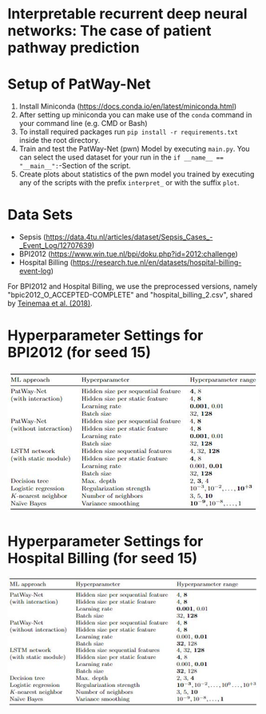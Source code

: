 # Interpretable recurrent deep neural networks: The case of patient pathway prediction

# Setup of PatWay-Net
   1. Install Miniconda (https://docs.conda.io/en/latest/miniconda.html) 
   2. After setting up miniconda you can make use of the `conda` command in your command line (e.g. CMD or Bash)
   3. To install required packages run `pip install -r requirements.txt` inside the root directory.
   4. Train and test the PatWay-Net (pwn) Model by executing `main.py`. You can select the used dataset for your run in the `if __name__ == "__main__":`-Section of the script.
   5. Create plots about statistics of the pwn model you trained by executing any of the scripts with the prefix `interpret_` or with the suffix `plot`.

# Data Sets
* Sepsis (https://data.4tu.nl/articles/dataset/Sepsis_Cases_-_Event_Log/12707639)
* BPI2012 (https://www.win.tue.nl/bpi/doku.php?id=2012:challenge)
* Hospital Billing (https://research.tue.nl/en/datasets/hospital-billing-event-log)

For BPI2012 and Hospital Billing, we use the preprocessed versions, namely "bpic2012_O_ACCEPTED-COMPLETE" and "hospital_billing_2.csv", shared by [Teinemaa et al. (2018)](https://github.com/irhete/predictive-monitoring-benchmark).   

# Hyperparameter Settings for BPI2012 (for seed 15)
![Hyperparameters](bpi2012.JPG?raw=true "Hyperparameter settings")

# Hyperparameter Settings for Hospital Billing (for seed 15)
![Hyperparameters](hospital_billing.JPG?raw=true "Hyperparameter settings")
